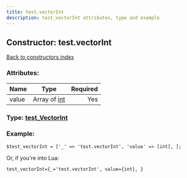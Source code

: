 ```yaml
---
title: test.vectorInt
description: test_vectorInt attributes, type and example
---
```

## Constructor: test.vectorInt  
[Back to constructors index](index.md)



### Attributes:

| Name     |    Type       | Required |
|----------|:-------------:|---------:|
|value|Array of [int](../constructors/int.md) | Yes|



### Type: [test\_VectorInt](../types/test_VectorInt.md)


### Example:

```
$test_vectorInt = ['_' => 'test.vectorInt', 'value' => [int], ];
```  

Or, if you're into Lua:  


```
test_vectorInt={_='test.vectorInt', value={int}, }

```


